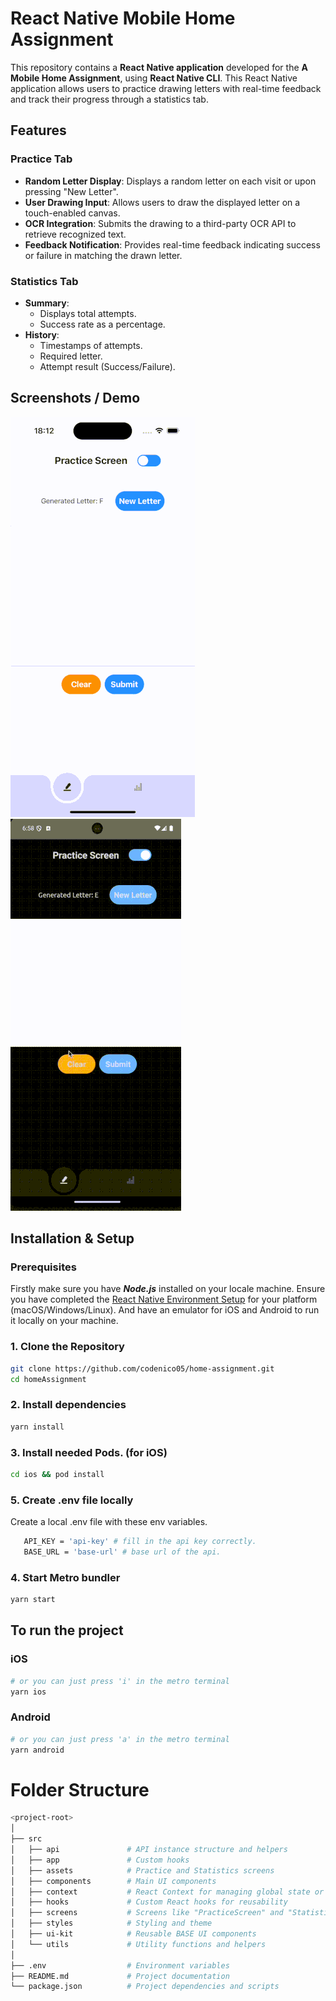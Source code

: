 # React Native Mobile Home Assignment

This repository contains a **React Native application** developed for the **A Mobile Home Assignment**, using **React Native CLI**.
This React Native application allows users to practice drawing letters with real-time feedback and track their progress through a statistics tab.

## Features

### Practice Tab

- **Random Letter Display**: Displays a random letter on each visit or upon pressing "New Letter".
- **User Drawing Input**: Allows users to draw the displayed letter on a touch-enabled canvas.
- **OCR Integration**: Submits the drawing to a third-party OCR API to retrieve recognized text.
- **Feedback Notification**: Provides real-time feedback indicating success or failure in matching the drawn letter.

### Statistics Tab

- **Summary**:
  - Displays total attempts.
  - Success rate as a percentage.
- **History**:
  - Timestamps of attempts.
  - Required letter.
  - Attempt result (Success/Failure).

## Screenshots / Demo

![Demo](./src/assets/gif/example.gif)
![Demo](./src/assets/gif/example-two.gif)

## Installation & Setup

### Prerequisites

Firstly make sure you have **_Node.js_** installed on your locale machine.
Ensure you have completed the [React Native Environment Setup](https://reactnative.dev/docs/environment-setup) for your platform (macOS/Windows/Linux).
And have an emulator for iOS and Android to run it locally on your machine.

### 1. Clone the Repository

```bash
git clone https://github.com/codenico05/home-assignment.git
cd homeAssignment
```

### 2. Install dependencies

```bash
yarn install
```

### 3. Install needed Pods. (for iOS)

```bash
cd ios && pod install
```

### 5. Create .env file locally

Create a local .env file with these env variables.

```bash
   API_KEY = 'api-key' # fill in the api key correctly.
   BASE_URL = 'base-url' # base url of the api.
```

### 4. Start Metro bundler

```bash
yarn start
```

## To run the project

### iOS

```bash
# or you can just press 'i' in the metro terminal
yarn ios
```

### Android

```bash
# or you can just press 'a' in the metro terminal
yarn android
```

# Folder Structure

```bash
<project-root>
│
├── src
│   ├── api               # API instance structure and helpers
│   ├── app               # Custom hooks
│   ├── assets            # Practice and Statistics screens
│   ├── components        # Main UI components
│   ├── context           # React Context for managing global state or sharing data across components
│   ├── hooks             # Custom React hooks for reusability
│   ├── screens           # Screens like "PracticeScreen" and "StatisticsScreen"
│   ├── styles            # Styling and theme
│   ├── ui-kit            # Reusable BASE UI components
│   └── utils             # Utility functions and helpers
│
├── .env                  # Environment variables
├── README.md             # Project documentation
└── package.json          # Project dependencies and scripts
```
